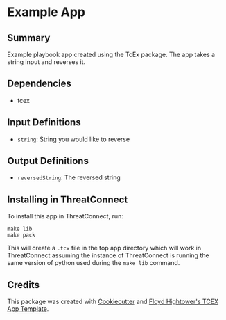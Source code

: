 # Example App

## Summary

Example playbook app created using the TcEx package. The app takes a string input and reverses it.

## Dependencies

- tcex

## Input Definitions

- `string`: String you would like to reverse

## Output Definitions

- `reversedString`: The reversed string

## Installing in ThreatConnect

To install this app in ThreatConnect, run:

```shell
make lib
make pack
```

This will create a `.tcx` file in the top app directory which will work in ThreatConnect assuming the instance of ThreatConnect is running the same version of python used during the `make lib` command.

## Credits

This package was created with [Cookiecutter](https://github.com/audreyr/cookiecutter) and [Floyd Hightower's TCEX App Template](https://github.com/fhightower-templates/tcex-app-template).
